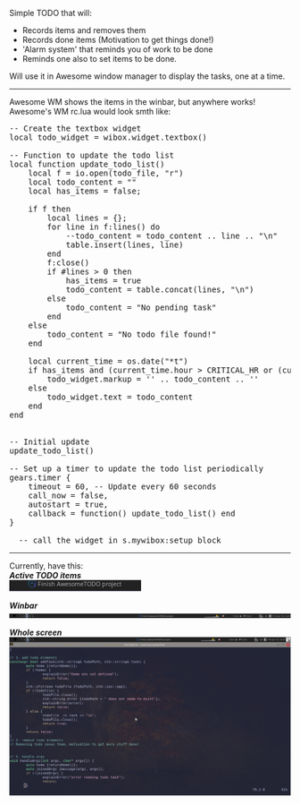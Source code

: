Simple TODO that will:  
 - Records items and removes them
 - Records done items (Motivation to get things done!)
 - 'Alarm system' that reminds you of work to be done
 - Reminds one also to set items to be done.

Will use it in Awesome window manager to display the tasks, one at a time.

-----------------
Awesome WM shows the items in the winbar, but anywhere works!  
Awesome's WM rc.lua would look smth like:
<pre>
-- Create the textbox widget
local todo_widget = wibox.widget.textbox()

-- Function to update the todo list
local function update_todo_list()
    local f = io.open(todo_file, "r")
    local todo_content = ""
    local has_items = false;

    if f then
        local lines = {};
        for line in f:lines() do
            --todo_content = todo_content .. line .. "\n"
            table.insert(lines, line)
        end
        f:close()
        if #lines > 0 then
            has_items = true
            todo_content = table.concat(lines, "\n")
        else
            todo_content = "No pending task"
        end
    else
        todo_content = "No todo file found!"
    end

    local current_time = os.date("*t")
    if has_items and (current_time.hour > CRITICAL_HR or (current_time.hour == CRITICAL_HR and current_time.min >= CRITICAL_MIN)) then 
        todo_widget.markup = '<span foreground="red">' .. todo_content .. '</span>'
    else
        todo_widget.text = todo_content
    end
end


-- Initial update
update_todo_list()

-- Set up a timer to update the todo list periodically
gears.timer {
    timeout = 60, -- Update every 60 seconds
    call_now = false,
    autostart = true,
    callback = function() update_todo_list() end
}

  -- call the widget in s.mywibox:setup block
</pre>

------------------------------------------------
Currently, have this:  
***Active TODO items***  
![TODO items](./img/todoitem.png)

***Winbar***  
![Whole winbar](./img/winbar.png)

***Whole screen***  
![Whole screen](./img/full_page.png)